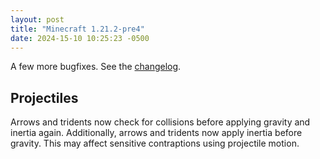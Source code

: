 ```yaml
---
layout: post
title: "Minecraft 1.21.2-pre4"
date: 2024-15-10 10:25:23 -0500
---
```


A few more bugfixes. See the [changelog](https://www.minecraft.net/en-us/article/minecraft-1-21-2-pre-release-4).

## Projectiles

Arrows and tridents now check for collisions before applying gravity and inertia again. Additionally, arrows and tridents now apply inertia before gravity. This may affect sensitive contraptions using projectile motion.

